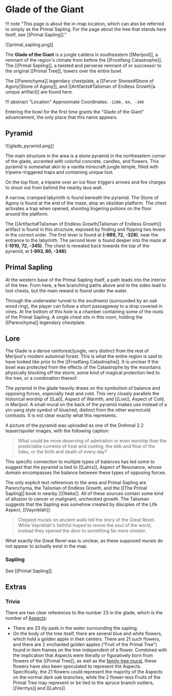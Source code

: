 # Glade of the Giant

!!! note "This page is about the in-map location, which can also be referred to simply as the Primal Sapling. For the page about the tree that stands here itself, see [[Primal Sapling]]."

![[primal_sapling.png]]

The **Glade of the Giant** is a jungle caldera in southeastern [[Merijool]], a remnant of the region's climate from before the [[Frostfang Catastrophe]]. The [[Primal Sapling]], a twisted and perverse remnant of or successor to the original [[Primal Tree]], towers over the entire bowl. 

The [[Parenchyma]] legendary chestplate, a [[Fervor Stones#Stone of Agony|Stone of Agony]], and [[Artifacts#Talisman of Endless Growth|a unique artifact]] are found here.

!!! abstract "Location"
    Approximate Coordinates: `-1200, 64, -340`

Entering the bowl for the first time grants the "Glade of the Giant" advancement, the only place that this name appears.

## Pyramid

![[glade_pyramid.png]]

The main structure in the area is a stone pyramid in the northeastern corner of the glade, accented with colorful concrete, candles, and flowers. This pyramid is somewhat akin to a vanilla minecraft jungle temple, filled with tripwire-triggered traps and containing unique loot.

On the top floor, a tripwire over an ice floor triggers arrows and fire charges to shoot out from behind the nearby lava wall.

A narrow, cramped labyrinth is found beneath the pyramid. The Stone of Agony is found at the end of the maze, atop an obsidian platform. The chest activates a trap when opened, shooting lingering potions on the floor around the platform.

The [[Artifacts#Talisman of Endless Growth|Talisman of Endless Growth]] artifact is found in this structure, exposed by finding and flipping two levers in the correct order. The first lever is found at **(-989, 72, -328)**, near the entrance to the labyrinth. The second lever is found deeper into the maze at **(-1010, 72, -345)**. The chest is revealed back towards the top of the pyramid, at **(-993, 80, -346)**.

## Primal Sapling

At the western base of the Primal Sapling itself, a path leads into the interior of the tree. From here, a few branching paths above and to the sides lead to loot chests, but the main reward is found under the water. 

Through the underwater tunnel to the southwest (surrounded by an oak wood ring), the player can follow a short passageway to a drop covered in vines. At the bottom of this hole is a chamber containing some of the roots of the Primal Sapling. A single chest sits in this room, holding the [[Parenchyma]] legendary chestplate.

## Lore

The Glade is a dense rainforest/jungle, very distinct from the rest of Merijool's modern autumnal forest. This is what the entire region is said to have looked like prior to the [[Frostfang Catastrophe]]. It is unclear if the bowl was protected from the effects of the Catastrophe by the mountains physically blocking off the storm, some kind of magical protection tied to the tree, or a combination thereof.

The pyramid in the glade heavily draws on the symbolism of balance and opposing forces, especially heat and cold. This very closely parallels the historical worship of [[Lai]], Aspect of Warmth, and [[Loe]], Aspect of Cold, in Merijool. A small mural on the back of the pyramid makes use instead of a yin-yang style symbol of blue/red, distinct from the other warm/cold contrasts. It is not clear exactly what this represents.

A picture of the pyramid was uploaded as one of the Drehmal 2.2 teaser/spoiler images, with the following caption:

> What could be more deserving of admiration or even worship than the predictable currents of heat and cooling, the ebb and flow of the tides, or the birth and death of every day?

This specific connection to multiple types of balances has led some to suggest that the pyramid is tied to [[Lahrs]], Aspect of Resonance, whose domain encompasses the balance between these types of opposing forces.

The only explicit text references to the area and Primal Sapling are Parenchyma, the Talisman of Endless Growth, and the [[The Primal Sapling]] book in nearby [[Okeke]]. All of these sources contain some kind of allusion to cancer or malignant, unchecked growth. The Talisman suggests that the Sapling was somehow created by disciples of the Life Aspect, [[Vayniklah]]:

> Chipped murals on ancient walls tell the story of the Great Revel. While Vayniklah's faithful hoped to revive the soul of the world, instead they opened the door to something far more sinister.

What exactly the Great Revel was is unclear, as these supposed murals do not appear to actually exist in the map.

### Sapling

See [[Primal Sapling]]. 

## Extras

### Trivia

There are two clear references to the number 23 in the glade, which is the number of [Aspects](/Lore/Higher_Beings/Aspects/):

- There are 23 lily pads in the water surrounding the sapling. <br>
- On the body of the tree itself, there are several blue and white flowers, which hold a golden apple in their centers. There are 21 such flowers, and there are 2 enchanted golden apples ("Fruit of the Primal Tree") found in item frames on the tree independent of a flower. Combined with the implication that Aspects were literally or figuratively born from flowers of the [[Primal Tree]], as well as the [family tree mural](aspects.png), these flowers have also been speculated to represent the Aspects. Specifically, the 21 flowers could represent the majority of the Aspects on the normal dark oak branches, while the 2 flower-less Fruits of the Primal Tree may represent or be tied to the spruce branch outliers, [[Verrhys]] and [[Lahrs]].

